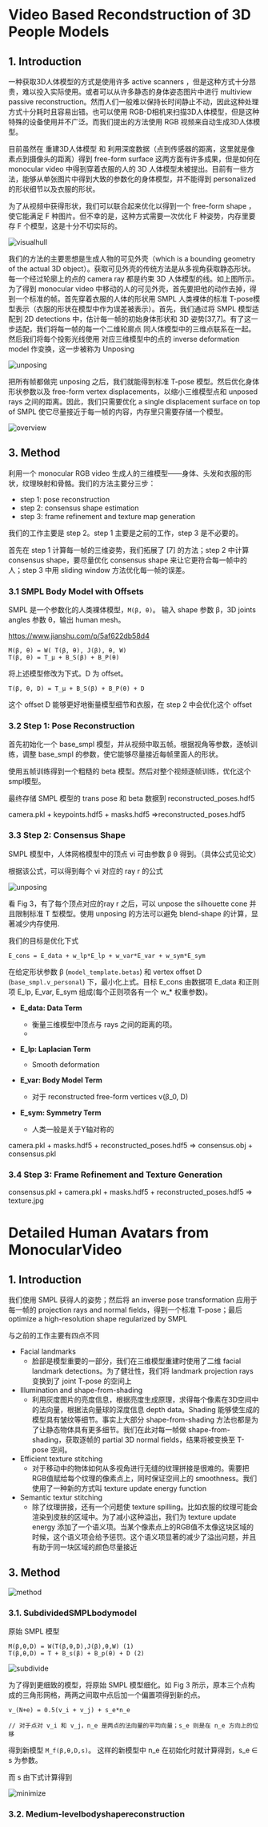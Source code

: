 # Video Based Recondstruction of 3D People Models

## 1. Introduction

一种获取3D人体模型的方式是使用许多 active scanners ，但是这种方式十分昂贵，难以投入实际使用。或者可以从许多静态的身体姿态图片中进行 multiview passive reconstruction。然而人们一般难以保持长时间静止不动，因此这种处理方式十分耗时且容易出错。也可以使用 RGB-D相机来扫描3D人体模型，但是这种特殊的设备使用并不广泛。而我们提出的方法使用 RGB 视频来自动生成3D人体模型。

目前虽然在 重建3D人体模型 和 利用深度数据（点到传感器的距离，这里就是像素点到摄像头的距离）得到 free-form surface 这两方面有许多成果，但是如何在 monocular video 中得到穿着衣服的人的 3D 人体模型未被提出。目前有一些方法，能够从单张图片中得到大致的参数化的身体模型，并不能得到 personalized 的形状细节以及衣服的形状。

为了从视频中获得形状，我们可以联合起来优化以得到一个 free-form shape ，使它能满足 F 种图片。但不幸的是，这种方式需要一次优化 F 种姿势，内存里要存 F 个模型，这是十分不切实际的。

![visualhull](./image/visualhull.png)

我们的方法的主要思想是生成人物的可见外壳（which is a bounding geometry of the actual 3D object）。获取可见外壳的传统方法是从多视角获取静态形状。每一个经过轮廓上的点的 camera ray 都是约束 3D 人体模型的线。如上图所示。为了得到 monocular video 中移动的人的可见外壳，首先要把他的动作去掉，得到一个标准的帧。首先穿着衣服的人体的形状用 SMPL 人类裸体的标准 T-pose模型表示（衣服的形状在模型中作为误差被表示）。首先，我们通过将 SMPL 模型适配到 2D detections 中，估计每一帧的初始身体形状和 3D 姿势[37,7]。有了这一步适配，我们将每一帧的每一个二维轮廓点 同人体模型中的三维点联系在一起。然后我们将每个投影光线使用 对应三维模型中的点的 inverse deformation model 作变换，这一步被称为 Unposing

![unposing](./image/unposing.png)

把所有帧都做完 unposing 之后，我们就能得到标准 T-pose 模型。然后优化身体形状参数以及 free-form vertex displacements，以缩小三维模型点和 unposed rays 之间的距离。因此，我们只需要优化 a single displacement surface on top of SMPL 使它尽量接近于每一帧的内容，内存里只需要存储一个模型。

![overview](./image/overview.png)

## 3. Method

利用一个 monocular RGB video 生成人的三维模型——身体、头发和衣服的形状，纹理映射和骨骼。我们的方法主要分三步：
- step 1: pose reconstruction
- step 2: consensus shape estimation
- step 3: frame refinement and texture map generation

我们的工作主要是 step 2。step 1 主要是之前的工作，step 3 是不必要的。

首先在 step 1 计算每一帧的三维姿势，我们拓展了 [7] 的方法；step 2 中计算 consensus shape，要尽量优化 consensus shape 来让它更符合每一帧中的人；step 3 中用 sliding window 方法优化每一帧的误差。

### 3.1 SMPL Body Model with Offsets

SMPL 是一个参数化的人类裸体模型，`M(β, θ)`。 输入 shape 参数 β，3D joints angles 参数 θ，输出 human mesh。

https://www.jianshu.com/p/5af622db58d4 

```
M(β, θ) = W( T(β, θ), J(β), θ, W)
T(β, θ) = T_μ + B_S(β) + B_P(θ)
```

将上述模型修改为下式。D 为 offset。

```
T(β, θ, D) = T_μ + B_S(β) + B_P(θ) + D
```

这个 offset D 能够更好地衡量模型细节和衣服，在 step 2 中会优化这个 offset


### 3.2 Step 1: Pose Reconstruction

首先初始化一个 base_smpl 模型，并从视频中取五帧。根据视角等参数，逐帧训练，调整 base_smpl 的参数，使它能够尽量接近每帧里面人的形状。

使用五帧训练得到一个粗糙的 beta 模型。然后对整个视频逐帧训练，优化这个smpl模型。

最终存储 SMPL 模型的 trans pose 和 beta 数据到 reconstructed_poses.hdf5

camera.pkl + keypoints.hdf5 + masks.hdf5 =>reconstructed_poses.hdf5

### 3.3 Step 2: Consensus Shape
SMPL 模型中，人体网格模型中的顶点 vi 可由参数 β θ 得到。（具体公式见论文）

根据该公式，可以得到每个 vi 对应的 ray r 的公式

![unposing](./image/unposing.png)

看 Fig 3，有了每个顶点对应的ray r 之后，可以 unpose the silhouette cone
 并且限制标准 T 型模型。使用 unposing 的方法可以避免 blend-shape 的计算，显著减少内存使用.

我们的目标是优化下式

```
E_cons = E_data + w_lp*E_lp + w_var*E_var + w_sym*E_sym
```

在给定形状参数 β (`model_template.betas`) 和 vertex offset D (`base_smpl.v_personal`) 下，最小化上式。目标 E_cons 由数据项 E_data 和正则项 E_lp, E_var, E_sym 组成(每个正则项各有一个 w_* 权重参数)。

- **E_data: Data Term**
    - 衡量三维模型中顶点与 rays 之间的距离的项。
    - 

- **E_lp: Laplacian Term**
    - Smooth deformation

- **E_var: Body Model Term**
    - 对于 reconstructed free-form vertices v(β_0, D)

- **E_sym: Symmetry Term**
    - 人类一般是关于Y轴对称的

camera.pkl + masks.hdf5 + reconstructed_poses.hdf5 => consensus.obj + consensus.pkl

### 3.4 Step 3: Frame Refinement and Texture Generation

consensus.pkl + camera.pkl + masks.hdf5 + reconstructed_poses.hdf5 => texture.jpg


# Detailed Human Avatars from MonocularVideo

## 1. Introduction

我们使用 SMPL 获得人的姿势；然后将 an inverse pose transformation 应用于每一帧的 projection rays and normal fields，得到一个标准 T-pose；最后 optimize a high-resolution shape regularized by SMPL

与之前的工作主要有四点不同
- Facial landmarks
    - 脸部是模型重要的一部分，我们在三维模型重建时使用了二维 facial landmark detections。为了健壮性，我们将 landmark projection rays 变换到了 joint T-pose 的空间上
- Illumination and shape-from-shading
    - 利用灰度图片的亮度信息，根据亮度生成原理，求得每个像素在3D空间中的法向量，根据法向量球的深度信息 depth data。Shading 能够使生成的模型具有皱纹等细节。事实上大部分 shape-from-shading 方法也都是为了让静态物体具有更多细节。我们在此对每一帧做 shape-from-shading，获取逐帧的 partial 3D normal fields，结果将被变换至 T-pose 空间。
- Efficient texture stitching
    - 对于移动中的物体如何从多视角进行无缝的纹理拼接是很难的。需要把RGB值赋给每个纹理的像素点上，同时保证空间上的 smoothness。我们使用了一种新的方式叫 texture update energy function
- Semantic textur stitching
    - 除了纹理拼接，还有一个问题使 texture spilling。比如衣服的纹理可能会渲染到皮肤的区域中。为了减小这种溢出，我们为 texture update energy 添加了一个语义项。当某个像素点上的RGB值不太像这块区域的时候，这个语义项会给予惩罚。这个语义项显著的减少了溢出问题，并且有助于同一块区域的颜色尽量接近

## 3. Method

![method](./image/meth.png)

### 3.1. SubdividedSMPLbodymodel 

原始 SMPL 模型

```
M(β,θ,D) = W(T(β,θ,D),J(β),θ,W) (1) 
T(β,θ,D) = T + B_s(β) + B_p(θ) + D (2)
```

![subdivide](./image/subdivide.png)

为了得到更细致的模型，将原始 SMPL 模型细化。如 Fig 3 所示，原本三个点构成的三角形网格，两两之间取中点后加一个偏置项得到新的点。

```
v_(N+e) = 0.5(v_i + v_j) + s_e*n_e

// 对于点对 v_i 和 v_j，n_e 是两点的法向量的平均向量；s_e 则是在 n_e 方向上的位移
```
得到新模型 `M_f(β,θ,D,s)`。 这样的新模型中 n_e 在初始化时就计算得到，s_e ∈ s 为参数。

而 s 由下式计算得到

![minimize](./image/minimize.png)

### 3.2. Medium-levelbodyshapereconstruction 
